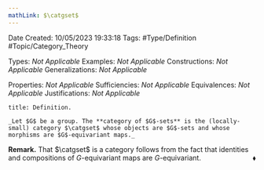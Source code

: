 ```yaml
---
mathLink: $\catgset$
---
```


<div class="topSpace"></div>

Date Created: 10/05/2023 19:33:18
Tags: #Type/Definition #Topic/Category_Theory

Types: _Not Applicable_
Examples: _Not Applicable_
Constructions: _Not Applicable_
Generalizations: _Not Applicable_

Properties: _Not Applicable_
Sufficiencies: _Not Applicable_
Equivalences: _Not Applicable_
Justifications: _Not Applicable_

``` ad-Definition
title: Definition.

_Let $G$ be a group. The **category of $G$-sets** is the (locally-small) category $\catgset$ whose objects are $G$-sets and whose morphisms are $G$-equivariant maps._

```

**Remark.** That $\catgset$ is a category follows from the fact that identities and compositions of $G$-equivariant maps are $G$-equivariant.<span style="float:right;">$\blacklozenge$</span>
